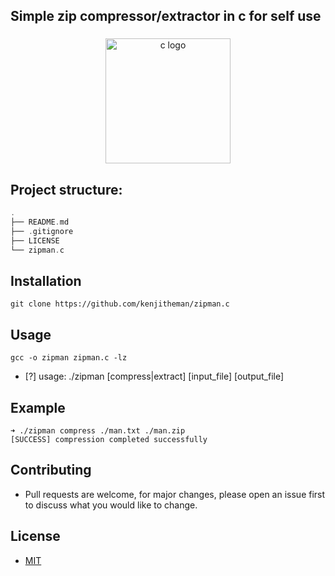 ## Simple zip compressor/extractor in c for self use

###

<div align="center">
  <img src="https://cdn.jsdelivr.net/gh/devicons/devicon/icons/c/c-line.svg" height="200" alt="c logo"  />
</div>

###

## Project structure:

```c
.
├── README.md
├── .gitignore
├── LICENSE
└── zipman.c
```

## Installation

```shell
git clone https://github.com/kenjitheman/zipman.c
```

## Usage

```shell
gcc -o zipman zipman.c -lz
```

- [?] usage: ./zipman [compress|extract] [input_file] [output_file]

## Example

```shell
➜ ./zipman compress ./man.txt ./man.zip
[SUCCESS] compression completed successfully
```

## Contributing

- Pull requests are welcome, for major changes, please open an issue first to
  discuss what you would like to change.

## License

- [MIT](https://choosealicense.com/licenses/mit/)
